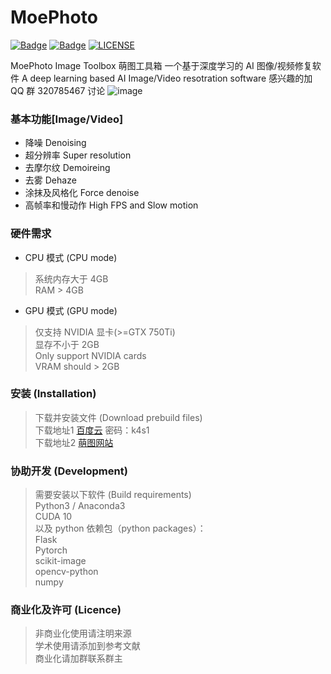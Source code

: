 # MoePhoto

[![Badge](https://img.shields.io/badge/version-5.3.1-brightgreen.svg)](https://github.com/opteroncx/MoePhoto/blob/master/update_log.txt)
[![Badge](https://img.shields.io/badge/link-may--workshop-blueviolet.svg)](http://may-workshop.com/?page_id=373)
[![LICENSE](https://img.shields.io/badge/license-Anti%20996-blue.svg)](https://github.com/996icu/996.ICU/blob/master/LICENSE)

MoePhoto Image Toolbox 萌图工具箱
一个基于深度学习的 AI 图像/视频修复软件
A deep learning based AI Image/Video resotration software
感兴趣的加 QQ 群 320785467 讨论
![image](https://github.com/opteroncx/MoePhoto/blob/master/images/example1s.png)

### 基本功能[Image/Video]

- 降噪 Denoising
- 超分辨率 Super resolution
- 去摩尔纹 Demoireing 
- 去雾 Dehaze
- 涂抹及风格化 Force denoise
- 高帧率和慢动作 High FPS and Slow motion

### 硬件需求

- CPU 模式 (CPU mode)  
> 系统内存大于 4GB  
> RAM > 4GB  
- GPU 模式 (GPU mode)  
> 仅支持 NVIDIA 显卡(>=GTX 750Ti)  
> 显存不小于 2GB  
> Only support NVIDIA cards  
> VRAM should > 2GB  

### 安装 (Installation)

> 下载并安装文件 (Download prebuild files)  
> 下载地址1 [百度云](http://pan.baidu.com/s/1W5DQTepe6jT6TGu4QFAPXg) 密码：k4s1  
> 下载地址2 [萌图网站](https://pan.moephoto.tech:2233/index.php/s/B3o74e6AXHGxEjQ)   

### 协助开发 (Development)

> 需要安装以下软件 (Build requirements)  
> Python3 / Anaconda3  
> CUDA 10  
> 以及 python 依赖包（python packages）：  
> Flask  
> Pytorch  
> scikit-image  
> opencv-python  
> numpy  

### 商业化及许可 (Licence)

> 非商业化使用请注明来源  
> 学术使用请添加到参考文献  
> 商业化请加群联系群主  
